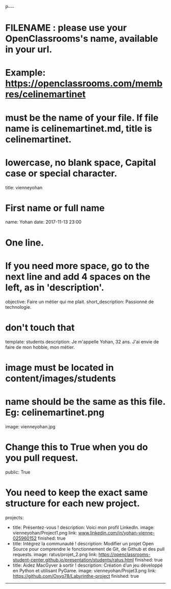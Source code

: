 P﻿---

# FILENAME : please use your OpenClassrooms's name, available in your url.
# Example: https://openclassrooms.com/membres/celinemartinet
# must be the name of your file. If file name is celinemartinet.md, title is celinemartinet.
# lowercase, no blank space, Capital case or special character.
title: vienneyohan

# First name or full name
name: Yohan
date: 2017-11-13 23:00

# One line.
# If you need more space, go to the next line and add 4 spaces on the left, as in 'description'.
objective: Faire un métier qui me plait.
short_description: Passionné de technologie.
# don't touch that
template: students
description:
    Je m'appelle Yohan, 32 ans. J'ai envie de faire de mon hobbie, mon métier.
# image must be located in content/images/students
# name should be the same as this file. Eg: celinemartinet.png
image: vienneyohan.jpg

# Change this to True when you do you pull request.
public: True

# You need to keep the exact same structure for each new project.
projects:
  - title: Présentez-vous !
    description: Voici mon profil LinkedIn.
    image: vienneyohan/Project1.png
    link: www.linkedin.com/in/yohan-vienne-025960152
    finished: true
  - title: Intégrez la communauté !
    description: Modifier un projet Open Source pour comprendre le fonctionnement de Git, de Github et des pull requests.
    image: ratus/projet_2.png
    link: https://openclassrooms-student-center.github.io/presentation/students/ratus.html
    finished: true
  - title: Aidez MacGyver à sortir !
    description: Création d’un jeu développé en Python et utilisant PyGame.
    image: vienneyohan/Projet3.png
    link: https://github.com/Oxyo78/Labyrinthe-project
    finished: true
---
